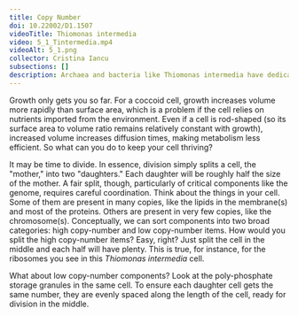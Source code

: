 ```yaml
---
title: Copy Number
doi: 10.22002/D1.1507
videoTitle: Thiomonas intermedia
video: 5_1_Tintermedia.mp4
videoAlt: 5_1.png
collector: Cristina Iancu
subsections: []
description: Archaea and bacteria like Thiomonas intermedia have dedicated mechanisms to sort low copy-number components for division
---
```


Growth only gets you so far. For a coccoid cell, growth increases volume more rapidly than surface area, which is a problem if the cell relies on nutrients imported from the environment. Even if a cell is rod-shaped (so its surface area to volume ratio remains relatively constant with growth), increased volume increases diffusion times, making metabolism less efficient. So what can you do to keep your cell thriving?

It may be time to divide. In essence, division simply splits a cell, the "mother," into two "daughters." Each daughter will be roughly half the size of the mother. A fair split, though, particularly of critical components like the genome, requires careful coordination. Think about the things in your cell. Some of them are present in many copies, like the lipids in the membrane(s) and most of the proteins. Others are present in very few copies, like the chromosome(s). Conceptually, we can sort components into two broad categories: high copy-number and low copy-number items. How would you split the high copy-number items?  Easy, right? Just split the cell in the middle and each half will have plenty. This is true, for instance, for the ribosomes you see in this *Thiomonas intermedia* cell.

What about low copy-number components? Look at the poly-phosphate storage granules in the same cell. To ensure each daughter cell gets the same number, they are evenly spaced along the length of the cell, ready for division in the middle.

